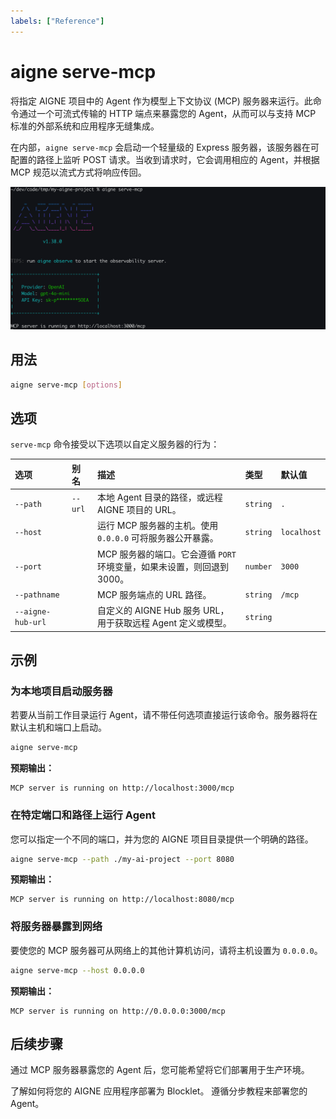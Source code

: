 ```yaml
---
labels: ["Reference"]
---
```


# aigne serve-mcp

将指定 AIGNE 项目中的 Agent 作为模型上下文协议 (MCP) 服务器来运行。此命令通过一个可流式传输的 HTTP 端点来暴露您的 Agent，从而可以与支持 MCP 标准的外部系统和应用程序无缝集成。

在内部，`aigne serve-mcp` 会启动一个轻量级的 Express 服务器，该服务器在可配置的路径上监听 POST 请求。当收到请求时，它会调用相应的 Agent，并根据 MCP 规范以流式方式将响应传回。

![运行 MCP 服务](../assets/run-mcp-service.png)

## 用法

```bash
aigne serve-mcp [options]
```

## 选项

`serve-mcp` 命令接受以下选项以自定义服务器的行为：

| 选项 | 别名 | 描述 | 类型 | 默认值 |
| :--- | :--- | :--- | :--- | :--- |
| `--path` | `--url` | 本地 Agent 目录的路径，或远程 AIGNE 项目的 URL。 | `string` | `.` |
| `--host` | | 运行 MCP 服务器的主机。使用 `0.0.0.0` 可将服务器公开暴露。 | `string` | `localhost` |
| `--port` | | MCP 服务器的端口。它会遵循 `PORT` 环境变量，如果未设置，则回退到 3000。 | `number` | `3000` |
| `--pathname` | | MCP 服务端点的 URL 路径。 | `string` | `/mcp` |
| `--aigne-hub-url` | | 自定义的 AIGNE Hub 服务 URL，用于获取远程 Agent 定义或模型。 | `string` | | 

## 示例

### 为本地项目启动服务器

若要从当前工作目录运行 Agent，请不带任何选项直接运行该命令。服务器将在默认主机和端口上启动。

```bash
aigne serve-mcp
```

**预期输出：**

```text
MCP server is running on http://localhost:3000/mcp
```

### 在特定端口和路径上运行 Agent

您可以指定一个不同的端口，并为您的 AIGNE 项目目录提供一个明确的路径。

```bash
aigne serve-mcp --path ./my-ai-project --port 8080
```

**预期输出：**

```text
MCP server is running on http://localhost:8080/mcp
```

### 将服务器暴露到网络

要使您的 MCP 服务器可从网络上的其他计算机访问，请将主机设置为 `0.0.0.0`。

```bash
aigne serve-mcp --host 0.0.0.0
```

**预期输出：**

```text
MCP server is running on http://0.0.0.0:3000/mcp
```

## 后续步骤

通过 MCP 服务器暴露您的 Agent 后，您可能希望将它们部署用于生产环境。

<x-cards>
  <x-card data-title="aigne deploy 命令" data-icon="lucide:ship" data-href="/command-reference/deploy">
    了解如何将您的 AIGNE 应用程序部署为 Blocklet。
  </x-card>
  <x-card data-title="部署 Agent 指南" data-icon="lucide:book-open-check" data-href="/guides/deploying-agents">
    遵循分步教程来部署您的 Agent。
  </x-card>
</x-cards>
